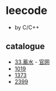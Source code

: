 # leecode

- by C/C++

## catalogue

- [33.蓄水](2023/05/33.c) - [官网](https://leetcode.cn/problems/o8SXZn/)
- [1019](2023/04/1019.c)
- [1373](2023/04/1373.c)
- [2399](2023/04/2399.c)